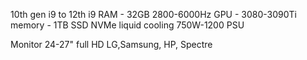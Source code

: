 10th gen i9 to 12th i9
RAM - 32GB 2800-6000Hz
GPU - 3080-3090Ti
memory - 1TB SSD NVMe
liquid cooling
750W-1200 PSU

Monitor
24-27"
full HD
LG,Samsung, HP, Spectre
